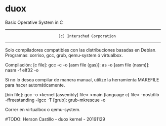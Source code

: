 # duox
Basic Operative System in C

**************************************************************************
			                (c) Intersched Corporation
**************************************************************************

Solo compiladores compatibles con las distribuciones basadas en Debian.
Programas: xorriso, gcc, grub, qemu-system ó virtualbox.

Compilación:
[c file]: gcc -c <file> -o <objet file>
[asm file (gas)]: as <file> -o <object file>
[asm file (nasm)]: nasm -f elf32 <file> -o <object file>

Si no lo desea compilar de manera manual, utilize la herramienta MAKEFILE para hacer automáticamente.

[bin file]: gcc -o <bin file or ELF file> <kernel (assembly) file> <main (language c) file> <headers files> -nostdlib -ffreestanding -lgcc -T <ld file>
[grub]: grub-mkrescue <project file> -o <ISO name file>

Correr en virtualbox o qemu-system.

#TODO: Herson Castillo - duox kernel - 20161129
